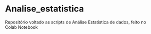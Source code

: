 # Analise_estatistica
Repositório voltado as scripts de Análise Estatística de dados, feito no Colab Notebook
